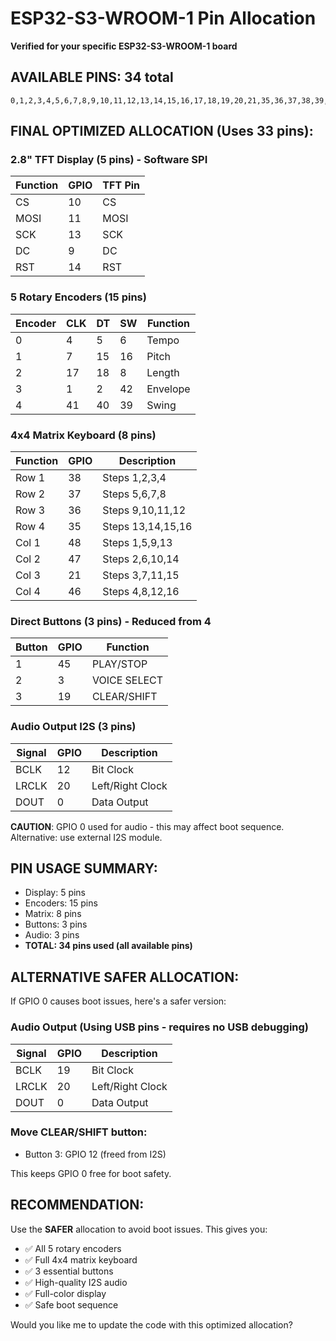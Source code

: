 # ESP32-S3-WROOM-1 Pin Allocation

**Verified for your specific ESP32-S3-WROOM-1 board**

## AVAILABLE PINS: 34 total
```
0,1,2,3,4,5,6,7,8,9,10,11,12,13,14,15,16,17,18,19,20,21,35,36,37,38,39,40,41,42,45,46,47,48
```

## FINAL OPTIMIZED ALLOCATION (Uses 33 pins):

### 2.8" TFT Display (5 pins) - Software SPI
| Function | GPIO | TFT Pin |
|----------|------|---------|
| CS | 10 | CS |
| MOSI | 11 | MOSI |
| SCK | 13 | SCK |
| DC | 9 | DC |
| RST | 14 | RST |

### 5 Rotary Encoders (15 pins)
| Encoder | CLK | DT | SW | Function |
|---------|-----|----|----|----------|
| 0 | 4 | 5 | 6 | Tempo |
| 1 | 7 | 15 | 16 | Pitch |
| 2 | 17 | 18 | 8 | Length |
| 3 | 1 | 2 | 42 | Envelope |
| 4 | 41 | 40 | 39 | Swing |

### 4x4 Matrix Keyboard (8 pins)
| Function | GPIO | Description |
|----------|------|-------------|
| Row 1 | 38 | Steps 1,2,3,4 |
| Row 2 | 37 | Steps 5,6,7,8 |
| Row 3 | 36 | Steps 9,10,11,12 |
| Row 4 | 35 | Steps 13,14,15,16 |
| Col 1 | 48 | Steps 1,5,9,13 |
| Col 2 | 47 | Steps 2,6,10,14 |
| Col 3 | 21 | Steps 3,7,11,15 |
| Col 4 | 46 | Steps 4,8,12,16 |

### Direct Buttons (3 pins) - Reduced from 4
| Button | GPIO | Function |
|--------|------|----------|
| 1 | 45 | PLAY/STOP |
| 2 | 3 | VOICE SELECT |
| 3 | 19 | CLEAR/SHIFT |

### Audio Output I2S (3 pins)
| Signal | GPIO | Description |
|--------|------|-------------|
| BCLK | 12 | Bit Clock |
| LRCLK | 20 | Left/Right Clock |
| DOUT | 0 | Data Output |

**CAUTION**: GPIO 0 used for audio - this may affect boot sequence. Alternative: use external I2S module.

## PIN USAGE SUMMARY:
- Display: 5 pins
- Encoders: 15 pins  
- Matrix: 8 pins
- Buttons: 3 pins
- Audio: 3 pins
- **TOTAL: 34 pins used (all available pins)**

## ALTERNATIVE SAFER ALLOCATION:

If GPIO 0 causes boot issues, here's a safer version:

### Audio Output (Using USB pins - requires no USB debugging)
| Signal | GPIO | Description |
|--------|------|-------------|
| BCLK | 19 | Bit Clock |
| LRCLK | 20 | Left/Right Clock |  
| DOUT | 0 | Data Output |

### Move CLEAR/SHIFT button:
- Button 3: GPIO 12 (freed from I2S)

This keeps GPIO 0 free for boot safety.

## RECOMMENDATION:
Use the **SAFER** allocation to avoid boot issues. This gives you:
- ✅ All 5 rotary encoders
- ✅ Full 4x4 matrix keyboard  
- ✅ 3 essential buttons
- ✅ High-quality I2S audio
- ✅ Full-color display
- ✅ Safe boot sequence

Would you like me to update the code with this optimized allocation?
